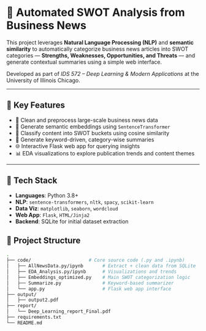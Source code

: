 # 🧠 Automated SWOT Analysis from Business News

This project leverages **Natural Language Processing (NLP)** and **semantic similarity** to automatically categorize business news articles into SWOT categories — **Strengths, Weaknesses, Opportunities, and Threats** — and generate contextual summaries using a simple web interface.

Developed as part of *IDS 572 – Deep Learning & Modern Applications* at the University of Illinois Chicago.

---

## 🚀 Key Features

- 🧹 Clean and preprocess large-scale business news data
- 🤖 Generate semantic embeddings using `SentenceTransformer`
- 🧠 Classify content into SWOT buckets using cosine similarity
- 📝 Generate keyword-driven, category-wise summaries
- 🌐 Interactive Flask web app for querying insights
- 📊 EDA visualizations to explore publication trends and content themes

---

## 🧰 Tech Stack

- **Languages**: Python 3.8+
- **NLP**: `sentence-transformers`, `nltk`, `spacy`, `scikit-learn`
- **Data Viz**: `matplotlib`, `seaborn`, `wordcloud`
- **Web App**: `Flask`, `HTML/Jinja2`
- **Backend**: SQLite for initial dataset extraction


## 📂 Project Structure

```bash
.
├── code/                     # Core source code (.py and .ipynb)
│   ├── AllNewsData.py/ipynb       # Extract + clean data from SQLite
│   ├── EDA_Analysis.py/ipynb      # Visualizations and trends
│   ├── Embeddings_optimized.py    # Main SWOT categorization logic
│   ├── Summarize.py               # Keyword-based summarizer
│   └── app.py                     # Flask web app interface
├── output/
│   ├── output2.pdf
├── report/
│   └── Deep_Learning_report_Final.pdf
├── requirements.txt
└── README.md
